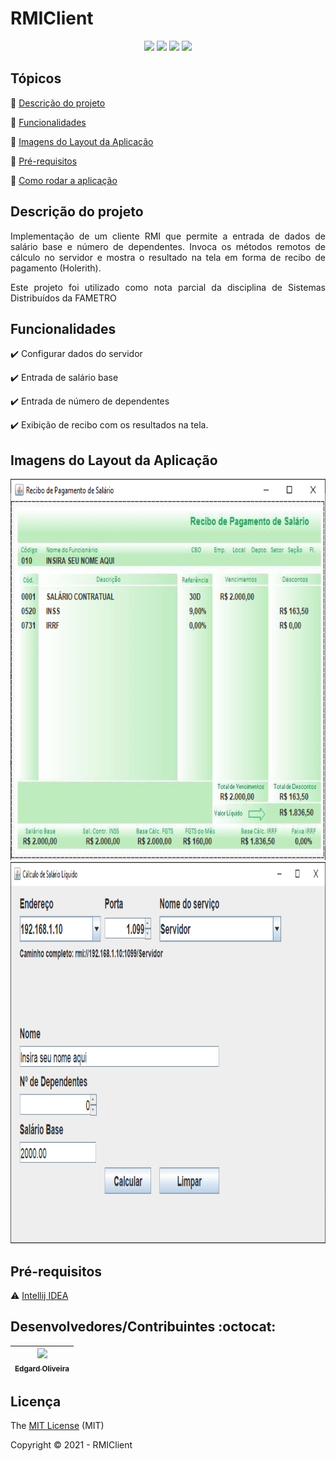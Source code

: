 <h1>RMIClient</h1> 

<p align="center">
  <img src="https://img.shields.io/static/v1?label=Intellij%20IDEA%20&message=IDE&color=green&style=for-the-badge&logo=Jetbrains"/>
  <img src="https://img.shields.io/static/v1?label=Java&message=Linguagem&color=yellow&style=for-the-badge&logo=Java"/>
  <img src="http://img.shields.io/static/v1?label=License&message=MIT&color=green&style=for-the-badge"/>
   <img src="http://img.shields.io/static/v1?label=STATUS&message=EM%20DESENVOLVIMENTO&color=RED&style=for-the-badge"/>
</p>



## Tópicos

:small_blue_diamond: [Descrição do projeto](#descrição-do-projeto)

:small_blue_diamond: [Funcionalidades](#funcionalidades)

:small_blue_diamond: [Imagens do Layout da Aplicação](#imagens-do-layout-da-aplicação)

:small_blue_diamond: [Pré-requisitos](#pré-requisitos)

:small_blue_diamond: [Como rodar a aplicação](#como-rodar-a-aplicação-arrow_forward)



## Descrição do projeto

<p align="justify">
  Implementação de um cliente RMI que permite a entrada de dados de salário base e número de dependentes.
  Invoca os métodos remotos de cálculo no servidor e mostra o resultado na tela em forma de recibo de pagamento (Holerith).
</p>
<p align="justify">
  Este projeto foi utilizado como nota parcial da disciplina de Sistemas Distribuídos da FAMETRO
</p>


## Funcionalidades

:heavy_check_mark: Configurar dados do servidor

:heavy_check_mark: Entrada de salário base

:heavy_check_mark: Entrada de número de dependentes

:heavy_check_mark: Exibição de recibo com os resultados na tela.


## Imagens do Layout da Aplicação

<img src="https://github.com/EdgardOliveira/RMIClient/blob/main/imagens/recibo.png" alt="app"  height="610" width="530">

<img src="https://github.com/EdgardOliveira/RMIClient/blob/main/imagens/entradadados.png" alt="login"  height="610" width="530">

## Pré-requisitos

:warning: [Intellij IDEA](https://www.jetbrains.com/pt-br/idea/)


## Desenvolvedores/Contribuintes :octocat:
[<img src="https://lh3.googleusercontent.com/a-/AOh14GgqWXCBdcuf8dmMMPkwbnWaCHi0P3aCM1U83rxKYWI=s96-c-rg-br100" width=115><br><sub>Edgard Oliveira</sub>](https://github.com/EdgardOliveira) |
| :---: |


## Licença

The [MIT License]() (MIT)

Copyright :copyright: 2021 - RMIClient
